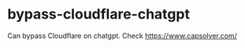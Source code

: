 # bypass-cloudflare-chatgpt
Can bypass Cloudflare on chatgpt. Check https://www.capsolver.com/ 
                                                                                                                                    